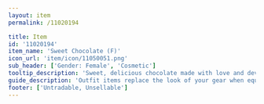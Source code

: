 ```yaml
---
layout: item
permalink: /11020194

title: Item
id: '11020194'
item_name: 'Sweet Chocolate (F)'
icon_url: 'item/icon/11050051.png'
sub_header: ['Gender: Female', 'Cosmetic']
tooltip_description: 'Sweet, delicious chocolate made with love and devotion.'
guide_description: 'Outfit items replace the look of your gear when equipped.'
footer: ['Untradable, Unsellable']
---
```

